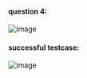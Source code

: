#### question 4:

![image](https://github.com/pn1616/ACM_TASK_PAVITHRA_NAIR/assets/143744137/efd3bee5-c06b-4cc6-bac7-2a89a53255ce)


#### successful testcase:

![image](https://github.com/pn1616/ACM_TASK_PAVITHRA_NAIR/assets/143744137/39fc8a48-8b77-4844-8c41-43a53a9f26cd)
